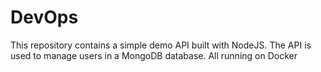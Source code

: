 # DevOps
This repository contains a simple demo API built with NodeJS. The API is used to manage users in a MongoDB database. All running on Docker
